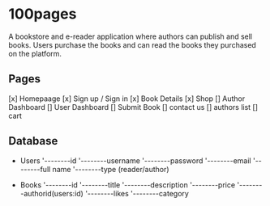 # 100pages 
A bookstore and e-reader application where authors can publish and sell books. Users purchase the books and can read the books they purchased on the platform. 

## Pages 
[x] Homepaage 
[x] Sign up / Sign in 
[x] Book Details 
[x] Shop 
[] Author Dashboard 
[] User Dashboard 
[] Submit Book 
[] contact us 
[] authors list 
[] cart


## Database 

- Users 
'--------id
'--------username
'--------password
'--------email
'--------full name
'--------type (reader/author)

- Books 
'--------id
'--------title
'--------description
'--------price
'--------authorid(users:id)
'--------likes
'--------category
